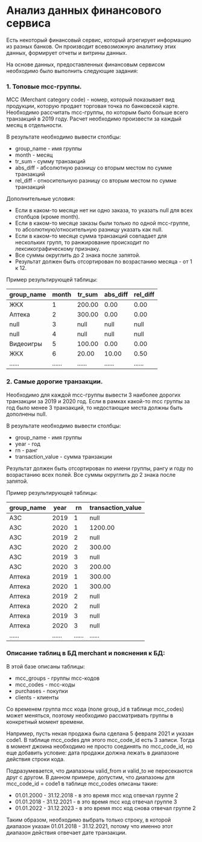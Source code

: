 # Анализ данных финансового сервиса 
Есть некоторый финансовый сервис, который агрегирует информацию из разных банков. Он производит всевозможную аналитику этих данных, формирует отчеты и витрины данных.

На основе данных, предоставленных финансовым сервисом необходимо было выполнить следующие задания:


### 1. Топовые mcc-группы. 
MCC (Merchant category code) - номер, который показывает вид продукции, которую продает торговая точка по банковской карте.
Необходимо рассчитать mcc-группы, по которым было больше всего транзакций в 2019 году. Расчет необходимо произвести за каждый месяц в отдельности.

В результате необходимо вывести столбцы:

- group_name - имя группы
- month - месяц
- tr_sum - сумму транзакций
- abs_diff - абсолютную разницу со вторым местом по сумме транзакций
- rel_diff - относительную разницу со вторым местом по сумме транзакций

Дополнительные условия:

- Если в каком-то месяце нет ни одно заказа, то указать null для всех столбцов (кроме month).
- Если в каком-то месяце заказы были только по одной mcc-группе, то абсолютную/относительную разницу указать как null.
- Если в каком-то месяце сумма транзакций совпадает для нескольких групп, то ранжирование происходит по лексикографическому признаку.
- Все суммы округлить до 2 знака после запятой.
- Результат должен быть отсортирован по возрастанию месяца - от 1 к 12.

Пример результирующей таблицы:

| group_name | month | tr_sum  | abs_diff | rel_diff |
|------------|-------|---------|----------|----------|
| ЖКХ        | 1     | 200.00  | 0.00     | 0.00     |
| Аптека     | 2     | 300.00  | 0.00     | 0.00     |
| null       | 3     | null    | null     | null     |
| null       | 4     | null    | null     | null     |
| Видеоигры  | 5     | 100.00  | 0.00     | 0.00     |
| ЖКХ        | 6     | 20.00   | 10.00    | 0.50     |
| ...... | ...... | ...... | ...... | ...... |


### 2. Самые дорогие транзакции.

Необходимо для каждой mcc-группы вывести 3 наиболее дорогих транзакции за 2019 и 2020 год. Если в рамках какой-то mcc группы за год было менее 3 транзакций, то недостающие места должны быть дополнены null.

В результате необходимо вывести столбцы:

- group_name - имя группы
- year - год
- rn - ранг
- transaction_value - сумма транзакции

Результат должен быть отсортирован по имени группы, рангу и году по возрастанию всех полей. Все суммы округлить до 2 знака после запятой.

Пример результирующей таблицы:

|group_name | year |rn |transaction_value|
|-----------|------|---|-----------------|
| АЗС       | 2019 | 1 | null    |
| АЗС       | 2020 | 1 | 1200.00 |
| АЗС       | 2019 | 2 | null    |
| АЗС       | 2020 | 2 | 300.00  |
| АЗС       | 2019 | 3 | null    |
| АЗС       | 2020 | 3 | 200.00  |
| Аптека    | 2019 | 1 | 300.00  |
| Аптека    | 2020 | 1 | 300.00  |
| Аптека    | 2019 | 2 | null    |
| Аптека    | 2020 | 2 | null    |
| Аптека    | 2019 | 3 | null    |
| Аптека    | 2020 | 3 | null    |
| ...... | ...... | ...... | ...... |


### Описание таблиц в БД merchant и пояснения к БД:

В этой базе описаны таблицы:

- mcc_groups - группы mcc-кодов
- mcc_codes - mcc-коды
- purchases - покупки
- clients - клиенты

Cо временем группа mcc кода (поле group_id в таблице mcc_codes) может меняться, поэтому необходимо рассматривать группы в конкретный момент времени.

Например, пусть некая продажа была сделана 5 февраля 2021 и указан code1. В таблице mcc_codes для этого mcc_code_id есть 3 записи. Тогда в момент джоина необходимо не просто соединять по mcc_code_id, но еще добавить условие: дата продажи должна лежать в диапазоне действия строки кода.

Подразумевается, что диапазоны valid_from и valid_to не пересекаются друг с другом. В данном примере, допустим, что диапазоны для mcc_code_id = code1 в таблице mcc_codes описаны такие:

- 01.01.2000 - 31.12.2018 - в это время mcc код отвечал группе 2
- 01.01.2018 - 31.12.2021 - в это время mcc код отвечал группе 3
- 01.01.2022 - 31.12.2023 - в это время mcc код снова отвечал группе 2

Таким образом, необходимо выбрать только строку, в которой диапазон указан 01.01.2018 - 31.12.2021, потому что именно этот диапазон действия отвечает дате транзакции.
